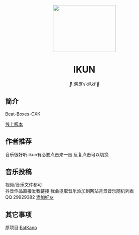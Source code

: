 <p align="center">
  <a href="https://ikun.plus"><img src="https://tva1.sinaimg.cn/large/007D4cwOly1h41zoho0u3j30c108nmxr.jpg" width="200" height="150"></a>
</p>
<div align="center">

# IKUN

_🦌 网页小游戏 🥛_

</div>


## 简介

Beat-Boxes-CXK

[线上版本](https://ikun.plus)


## 作者推荐
音乐很好听 ikun有必要点击来一首 反复点击可以切换

## 音乐投稿
视频/音乐文件都可  
抖音作品直接发我链接 我会提取音乐添加到网站背景音乐随机列表  
QQ 29929382 [添加好友](https://tool.gljlw.com/qq/?qq=29929382)  

## 其它事项
原项目:[EatKano](https://github.com/arcxingye/EatKano)